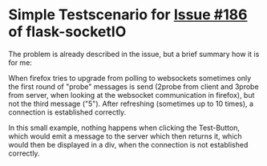 # Simple Testscenario for [Issue #186](https://github.com/miguelgrinberg/Flask-SocketIO/issues/186) of flask-socketIO

The problem is already described in the issue, but a brief summary how it is for me:

When firefox tries to upgrade from polling to websockets sometimes only the first round of "probe" messages is send (2probe from client and 3probe from server, when looking at the websocket communication in firefox), but not the third message ("5"). After refreshing (sometimes up to 10 times), a connection is established correctly.

In this small example, nothing happens when clicking the Test-Button, which would emit a message to the server which then returns it, which would then be displayed in a div, when the connection is not established correctly.



